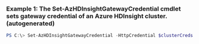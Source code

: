 ### Example 1: The Set-AzHDInsightGatewayCredential cmdlet sets gateway credential of an Azure HDInsight cluster. (autogenerated)
```powershell
PS C:\> Set-AzHDInsightGatewayCredential -HttpCredential $clusterCreds -Name $clusterName -ResourceGroupName MyResourceGroup
```


